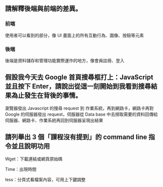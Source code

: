 ## 請解釋後端與前端的差異。

### 前端

使用者可以看到的部分，像 UI 畫面上的所有互動行為、圖像、按鈕等元素



### 後端

後端是資料儲存和管理功能實際運作的地方，像會員註冊、登入





## 假設我今天去 Google 首頁搜尋框打上：JavaScript 並且按下 Enter，請說出從這一刻開始到我看到搜尋結果為止發生在背後的事情。

瀏覽器發出 Javascript 的搜尋 request 到 作業系統，再到網路卡，網路卡再對 Google 的伺服器發出 request，伺服器從 Data base 中去撈取需要的資料回傳給伺服器、網路卡、作業系統再回到伺服器呈現出結果





## 請列舉出 3 個「課程沒有提到」的 command line 指令並且說明功用

Wget：下載連結或網頁原始碼

Time：出現時間

less：分頁式看檔案內容，可用上下鍵調整